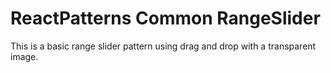 # ReactPatterns Common RangeSlider

This is a basic range slider pattern using drag and drop with a transparent image.
